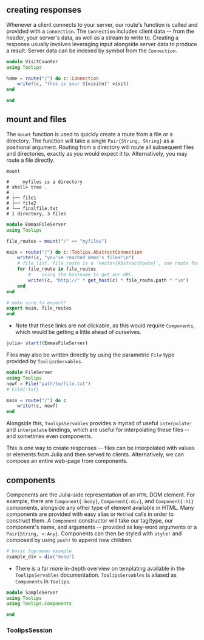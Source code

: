 ## creating responses
Whenever a client connects to your server, our route's function is called and provided with a `Connection`. The `Connection` includes client data -- from the header, your server's data, as well as a stream to write to. Creating a response usually involves leveraging input alongside server data to produce a result. Server data can be indexed by symbol from the `Connection`.
```julia
module VisitCounter
using Toolips

home = route("/") do c::Connection
    write!(c, "this is your $(visitn)" visit)
end

end
```
## mount and files
The `mount` function is used to quickly create a route from a file or a directory. The function will take a single `Pair{String, String}` as a positional argument. Routing from a directory will route all subsequent files and directories, exactly as you would expect it to. Alternatively, you may route a file directly.
```docstrings
mount
```
```
#     myfiles is a directory
# shell> tree .
# .
# ├── file1
# ├── file2
# └── finalfile.txt
# 1 directory, 3 files
```
```julia
module EmmasFileServer
using Toolips

file_routes = mount("/" => "myfiles")

main = route("/") do c::Toolips.AbstractConnection
    write!(c, "you've reached emma's files!\n")
    # file list. file_route is a `Vector{AbstractRoute}`, one route for each file.
    for file_route in file_routes
        #    using the hostname to get our URL.
        write!(c, "http://" * get_host(c) * file_route.path * "\n")
    end
end

# make sure to export!
export main, file_routes
end
```
- Note that these links are not clickable, as this would require `Components`, which would be getting a little ahead of ourselves.
```julia
julia> start!(EmmasFileServer)
```
Files may also be written directly by using the parametric `File` type provided by `ToolipsServables`.
```julia
module FileServer
using Toolips
newf = File("path/to/file.txt")
# File{:txt}

main = route("/") do c
    write!(c, newf)
end
```
Alongside this, `ToolipsServables` provides a myriad of useful `interpolate!` and `interpolate` bindings, which are useful for interpolating these files -- and sometimes even components.

This is one way to create responses -- files can be interpolated with values or elements from Julia and then served to clients. Alternatively, we can compose an entire web-page from components.
## components
Components are the Julia-side representation of an `HTML` DOM element. For example, there are `Component{:body}`, `Component{:div}`, and `Component{:h1}` components, alongside any other type of element available in HTML. Many components are provided with easy alias or `Method` calls in order to construct them. A `Component` constructor will take our tag/type, our component's name, 
and arguments -- provided as key-word arguments or a `Pair{String, <:Any}`. Components can then be styled with `style!` and composed by using `push!` to append new children.
```julia
# basic top-menu example
example_div = div("menu")
```
- There is a far more in-depth overview on templating available in the `ToolipsServables` documentation. `ToolipsServables` is aliased as `Components` in `Toolips`.
```julia
module SampleServer
using Toolips
using Toolips.Components

end
```
### ToolipsSession

